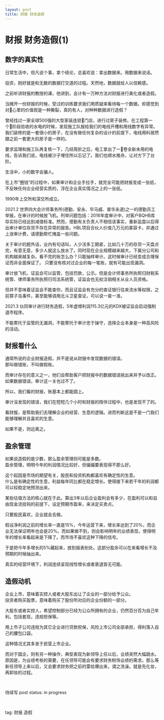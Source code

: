 ```yaml
---
layout: post
title: 财报 财务造假
---
```


# 财报 财务造假(1)

## 数字的真实性

日常生活中，但凡说个事，拿个结论，总喜欢说：拿出数据来。用数据来说话。

投资，刚好就是和无数的数据打交道的过程。天然地，数据就给人以信赖感。

之前听讲财报的教授的课，他讲到，会计有一万种方法对财报进行美化或者造假。

当摊开一份财报的时候，受过的训练要求我们用质疑来看待每一个数据。却感觉到对心里的价值观是一种撕裂，真的有人，对种种数据进行造假？

曾经找过一家全球500强的大型家装连锁门店，进行过房子装修。在工程第一个阶段验收的水电的时候，发现施工队报给我们的电线开槽和用线数字有异常。我们装修的是一套很小的房子，在没有做任何复杂的设计的前提下，电线用料居然跟之前一套更大的房子是一样的。

要求监理和施工队再复核一下，几经周折之后，电工拿出了一卷全新未用的电线，告诉我们说，电线被沙子埋住所以忘记了。我们也顺水推舟，让对方下了台阶。

生活中，小的数字会骗人。

在上市“圈钱”的过程中，如果审计和企业手拉手，就完全可能把财报变成一张纸，不反映任何企业经营实质的，浮在企业真实情况之上的一张纸。

1990年上交所和深交所成立。

2021.2 世界四大会计师事务所(德勤、安永、毕马威、普华永道)之一的德勤员工举报，在审计的时候放飞机。列举问题包括：2016年度审计中，对客户BQHB库存实际已经达到减值标准。然而，德勤有关负责人不相信该事实，重新监盘以后得出审计单位存货不存在异常的报告。HBL项目合伙人价值几万元的美容卡，并通过上涨审计费，请德勤帮忙掩盖一些问题。

关于审计的题外话，业内有句话叫，人少活多工期紧，比如几十万的存货一天盘点完，有意无意，多少人就这么放水了。同时现在企业规模越来越大，下属分公司和机构越来越复杂。看不完的账怎么办？只能抽样审计。这时候审计已经变成合理保证而非全面保证了。
只要没有核对过企业的每一笔账，就有可能出现漏洞。

审计放飞机，证监会可以监管，包括罚款，公示。但是会计师事务所执照归财税系统管、律师事务所执照归司法系统管，证监会也无权注销相关从业人员资格。

但并不意味着证监会不能查你，而且证监会有充分的查证银行往来流水等权限，之前獐子岛事件，甚至能够调用北斗卫星查证，可以说一查一准。

2021.3 伙同审计进行财务造假，5年虚增利润115.3亿元的KDX被证监会启动强制退市程序。

不能寄托于监管的无漏洞，不能寄托于审计忠于操守，选择企业本身是一种高风险的活动。

## 财报看什么

通常所说的企业财报造假，并不是说从财报中发现数据的错误。  
那叫做错账，不叫做假账。

而审计存在的意义之一，他们会帮助客户把财报中的数据错误挑出来并予以改正。如果数据错误，审计这一关也过不了。

所以，我们看的财报，账基本上都能圆上。

审计没发现的错误，我们在短短几个小时和财报的陪伴过程中，也是发现不了的。

看财报，是帮助我们去理解企业的经营、生意的逻辑。进而判断这是不是一门我们能够理解并且喜欢的生意。

如果不是，则远离之。

## 盈余管理

如果说造假的是少数，那么盈余管理则可能是多数。  
盈余管理，明明今年的利润情况比较好，但偏偏要表现得不那么好。

这个起因是市场的期望有关，股民和投资机构都喜欢有确定性的生意。  
什么是有确定性的生意，利益每年同比都在稳定增长。使得接下来若干年的利润都可以较稳定地预测出来。

某些估值方法的核心就在于此。算出3年以后企业盈利会有多少，在盈利可以和自由现金流挂钩的前提下，设定预期市盈率，来决定买卖点。

只要股民喜欢，企业就会去做。

假设净利润之前的增长率一直是15%，今年运营下来，增长率达到了20%，而企业无法保证明年也会是20%。而如果做不到，则会影响明年的业绩表现，使得明年的增长率看起来是下降了。而市场不喜欢这种下降的信号。

于是把今年多增长的5%藏起来，放到报表别处。这部分盈余可以在来看增长不及预期的时候抽出来。

真实的经营环境下，利润连续呈现线性增长或者衰退皆无可能。

## 造假动机

企业上市，意味着实控人或者大股东出让了企业的一部分给予公众。  
投资者购买股票，意味着购买了股份所对应的企业份额的一部分。  

大股东或者实控人，希望控制部分已经为公众所拥有的企业，仍然百分百为自己牟利。包括套现，违规担保等。

用上市子公司违规为其它企业进行贷款担保，风险上市公司全部承担，得利落入自己的腰包口袋。

这种情况尤其多发于民营上市企业。

而对于国企，则有另一种操作，典型表现为新领导上任以后，业绩突然大幅跳水。  
原因是，为业绩考核的需要，在任领导可能会有要求财务粉饰业绩的需求。那么等新任领导上来以后，又会要求财务把之前的雷给爆出来，谓之洗澡。就是先化妆，再卸妆的过程。






<br>

待续写
post status: in progress

<br>

tag: 财报 造假

<br>

